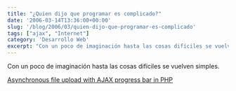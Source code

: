 ```yaml
---
title: "¿Quien dijo que programar es complicado?"
date: '2006-03-14T13:36:00+00:00'
slug: '/blog/2006/03/quien-dijo-que-programar-es-complicado'
tags: ["ajax", "Internet"]
category: 'Desarrollo Web'
excerpt: "Con un poco de imaginación hasta las cosas difíciles se vuelven simples.[Asynchronous file upload with AJAX progress bar in PHP]("
---
```

Con un poco de imaginación hasta las cosas difíciles se vuelven simples.

[Asynchronous file upload with AJAX progress bar in PHP](http://ajaxian.com/archives/asynchronous-file-upload-with-ajax-progress-bar-in-php)

